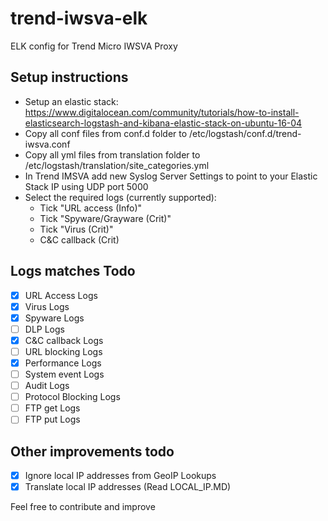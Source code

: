 ﻿# trend-iwsva-elk
ELK config for Trend Micro IWSVA Proxy

## Setup instructions
* Setup an elastic stack: https://www.digitalocean.com/community/tutorials/how-to-install-elasticsearch-logstash-and-kibana-elastic-stack-on-ubuntu-16-04
* Copy all conf files from conf.d folder to /etc/logstash/conf.d/trend-iwsva.conf
* Copy all yml files from translation folder to /etc/logstash/translation/site_categories.yml
* In Trend IMSVA add new Syslog Server Settings to point to your Elastic Stack IP using UDP port 5000
* Select the required logs (currently supported):
  * Tick "URL access (Info)"
  * Tick "Spyware/Grayware (Crit)"
  * Tick "Virus (Crit)"
  * C&C callback (Crit)

## Logs matches Todo
- [x] URL Access Logs
- [x] Virus Logs
- [x] Spyware Logs
- [ ] DLP Logs
- [x] C&C callback Logs
- [ ] URL blocking Logs
- [x] Performance Logs
- [ ] System event Logs
- [ ] Audit Logs
- [ ] Protocol Blocking Logs
- [ ] FTP get Logs
- [ ] FTP put Logs

## Other improvements todo
- [x] Ignore local IP addresses from GeoIP Lookups
- [x] Translate local IP addresses (Read LOCAL_IP.MD)

Feel free to contribute and improve
